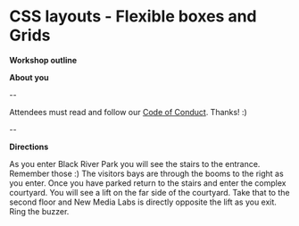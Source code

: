 # CSS layouts - Flexible boxes and Grids

**Workshop outline**

**About you**

--

Attendees must read and follow our [Code of Conduct](http://ctfeds.org/code-of-conduct/). Thanks! :)

--

**Directions**

As you enter Black River Park you will see the stairs to the entrance. Remember those :)
The visitors bays are through the booms to the right as you enter.
Once you have parked return to the stairs and enter the complex courtyard. You will see a lift on the far side of the courtyard.
Take that to the second floor and New Media Labs is directly opposite the lift as you exit. Ring the buzzer.